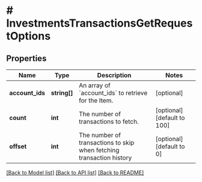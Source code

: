 # # InvestmentsTransactionsGetRequestOptions

## Properties

Name | Type | Description | Notes
------------ | ------------- | ------------- | -------------
**account_ids** | **string[]** | An array of &#x60;account_ids&#x60; to retrieve for the Item. | [optional]
**count** | **int** | The number of transactions to fetch. | [optional] [default to 100]
**offset** | **int** | The number of transactions to skip when fetching transaction history | [optional] [default to 0]

[[Back to Model list]](../../README.md#models) [[Back to API list]](../../README.md#endpoints) [[Back to README]](../../README.md)
